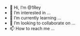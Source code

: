 - 👋 Hi, I’m @1Rey
- 👀 I’m interested in ...
- 🌱 I’m currently learning ...
- 💞️ I’m looking to collaborate on ...
- 📫 How to reach me ...

<!---
1Rey/1Rey is a ✨ special ✨ repository because its `README.md` (this file) appears on your GitHub profile.
You can click the Preview link to take a look at your changes.
--->
